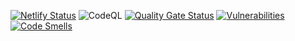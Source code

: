 [![Netlify Status](https://api.netlify.com/api/v1/badges/5b9373c7-1dce-4c01-bbcf-5bc2c1987b09/deploy-status)](https://app.netlify.com/sites/zesty-haupia-eb147d/deploys)
![CodeQL](https://github.com/ShlemenKirill/Save-children/workflows/CodeQL/badge.svg)
[![Quality Gate Status](https://sonarcloud.io/api/project_badges/measure?project=ShlemenKirill_Save-children&metric=alert_status)](https://sonarcloud.io/summary/new_code?id=ShlemenKirill_Save-children)
[![Vulnerabilities](https://sonarcloud.io/api/project_badges/measure?project=ShlemenKirill_Save-children&metric=vulnerabilities)](https://sonarcloud.io/summary/new_code?id=ShlemenKirill_Save-children)
[![Code Smells](https://sonarcloud.io/api/project_badges/measure?project=ShlemenKirill_Save-children&metric=code_smells)](https://sonarcloud.io/summary/new_code?id=ShlemenKirill_Save-children)
